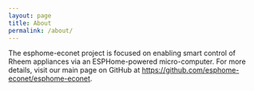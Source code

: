 ```yaml
---
layout: page
title: About
permalink: /about/
---
```

The esphome-econet project is focused on enabling smart control of Rheem appliances via an ESPHome-powered micro-computer. For more details, visit our main page on GitHub at <https://github.com/esphome-econet/esphome-econet>.
